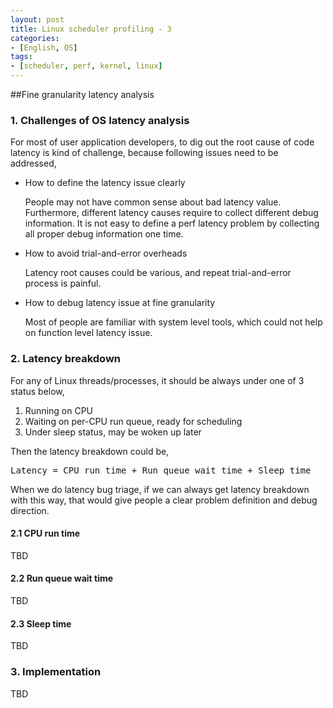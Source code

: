 ```yaml
---
layout: post
title: Linux scheduler profiling - 3
categories:
- [English, OS]
tags:
- [scheduler, perf, kernel, linux]
---
```


##Fine granularity latency analysis

### 1. Challenges of OS latency analysis

For most of user application developers, to dig out the root cause of code latency is kind of challenge, because following issues need to be addressed,

* How to define the latency issue clearly

  People may not have common sense about bad latency value. Furthermore, different latency causes require to collect different debug information.
  It is not easy to define a perf latency problem by collecting all proper debug information one time.

* How to avoid trial-and-error overheads

  Latency root causes could be various, and repeat trial-and-error process is painful.

* How to debug latency issue at fine granularity

  Most of people are familiar with system level tools, which could not help on function level latency issue.

### 2. Latency breakdown

For any of Linux threads/processes, it should be always under one of 3 status below,

1. Running on CPU
2. Waiting on per-CPU run queue, ready for scheduling
3. Under sleep status, may be woken up later

Then the latency breakdown could be,

<pre>Latency = CPU run time + Run queue wait time + Sleep time</pre>

When we do latency bug triage, if we can always get latency breakdown with this way, that would give people a clear problem definition and debug
direction.

#### 2.1 CPU run time

TBD

#### 2.2 Run queue wait time

TBD

#### 2.3 Sleep time

TBD

### 3. Implementation

TBD
